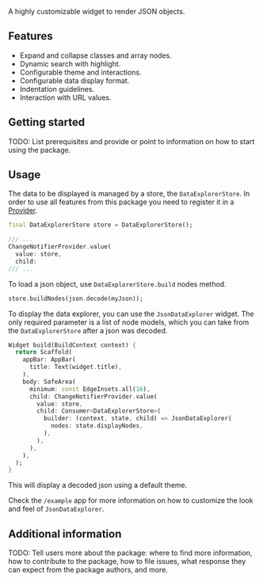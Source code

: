 <!-- 
This README describes the package. If you publish this package to pub.dev,
this README's contents appear on the landing page for your package.

For information about how to write a good package README, see the guide for
[writing package pages](https://dart.dev/guides/libraries/writing-package-pages). 

For general information about developing packages, see the Dart guide for
[creating packages](https://dart.dev/guides/libraries/create-library-packages)
and the Flutter guide for
[developing packages and plugins](https://flutter.dev/developing-packages). 
-->

A highly customizable widget to render JSON objects.


## Features

- Expand and collapse classes and array nodes.
- Dynamic search with highlight.
- Configurable theme and interactions.
- Configurable data display format.
- Indentation guidelines.
- Interaction with URL values.

## Getting started

TODO: List prerequisites and provide or point to information on how to
start using the package.

## Usage

The data to be displayed is managed by a store, the `DataExplorerStore`. 
In order to use all features from this package you need to register it in 
a [Provider](https://pub.dev/packages/provider).

```dart
final DataExplorerStore store = DataExplorerStore();

/// ...
ChangeNotifierProvider.value(
  value: store,
  child:
/// ...
```

To load a json object, use  `DataExplorerStore.build` nodes method.

```dart
store.buildNodes(json.decode(myJson));
```

To display the data explorer, you can use the `JsonDataExplorer` widget. 
The only required parameter is a list of node models, which you can take
from the `DataExplorerStore` after a json was decoded.

```dart
Widget build(BuildContext context) {
  return Scaffold(
    appBar: AppBar(
      title: Text(widget.title),
    ),
    body: SafeArea(
      minimum: const EdgeInsets.all(16),
      child: ChangeNotifierProvider.value(
        value: store,
        child: Consumer<DataExplorerStore>(
          builder: (context, state, child) => JsonDataExplorer(
            nodes: state.displayNodes,
          ),
        ),
      ),
    ),
  );
}
```

This will display a decoded json using a default theme.

Check the `/example` app for more information on how to customize the
look and feel of `JsonDataExplorer`.

## Additional information

TODO: Tell users more about the package: where to find more information, how to 
contribute to the package, how to file issues, what response they can expect 
from the package authors, and more.
